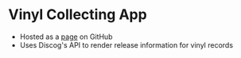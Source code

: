 # Vinyl Collecting App
- Hosted as a [page](https://averyramirez.github.io/vinylApp/) on GitHub
- Uses Discog's API to render release information for vinyl records
